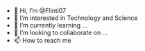- 👋 Hi, I’m @Flinti07
- 👀 I’m interested in Technology and Science
- 🌱 I’m currently learning ...
- 💞️ I’m looking to collaborate on ...
- 📫 How to reach me
<!---
Flinti07/Flinti07 is a ✨ special ✨ repository because its `README.md` (this file) appears on your GitHub profile.
You can click the Preview link to take a look at your changes.
--->
